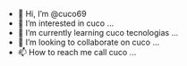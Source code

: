 - 👋 Hi, I’m @cuco69
- 👀 I’m interested in cuco ...
- 🌱 I’m currently learning cuco tecnologias ...
- 💞️ I’m looking to collaborate on cuco ...
- 📫 How to reach me call cuco ...

<!---
cuco69/cuco69 is a ✨ special ✨ repository because its `README.md` (this file) appears on your GitHub profile.
You can click the Preview link to take a look at your changes.
--->
